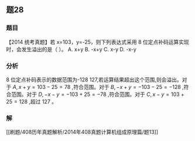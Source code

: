 ## 题28
### 题目
【2014 统考真题】若 x=103，y=-25，则下列表达式采用 8 位定点补码运算实现时，会发生溢出的是（ ）。
A. x+y
B. -x+y
C. x-y
D. -x-y
### 分析
8 位定点补码表示的数据范围为-128 127,若运算结果超出这个范围,则会溢出。对于 $A,x + y = 103 - 25 = 78$ ,符合范围。对于 $B, - x + y =  - 103 - 25 =  - 128$ ,符合范围。对于 $D, - x - y =  - 103 + 25 =  - 78$ ,符合范围。对于 $C,x - y = 103 + 25 = 128$ ,超过 127 。
### 解
[[刷题/408历年真题解析/2014年408真题计算机组成原理篇/题13]]
